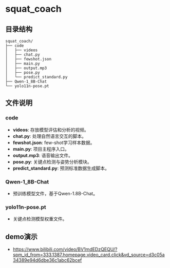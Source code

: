 # squat_coach

## 目录结构

```plaintext
squat_coach/
├── code
│   ├── videos
│   ├── chat.py
│   ├── fewshot.json
│   ├── main.py
│   ├── output.mp3
│   ├── pose.py
│   └── predict_standard.py
├── Qwen-1_8B-Chat
└── yolo11n-pose.pt
```

## 文件说明

### code
- **videos**: 存放模型评估和分析的视频。  
- **chat.py**: 处理自然语言交互的脚本。  
- **fewshot.json**: few-shot学习样本数据。  
- **main.py**: 项目主程序入口。  
- **output.mp3**: 语音输出文件。  
- **pose.py**: 关键点检测与姿势分析模块。  
- **predict_standard.py**: 预测标准数据生成脚本。  

### Qwen-1_8B-Chat

- 预训练模型文件，基于Qwen-1.8B-Chat。  

### yolo11n-pose.pt
- 关键点检测模型权重文件。  

## demo演示
- <a>https://www.bilibili.com/video/BV1mdEDzQEQU/?spm_id_from=333.1387.homepage.video_card.click&vd_source=d3c05a34389e94d6dbe36c1abc62bcef</a>
